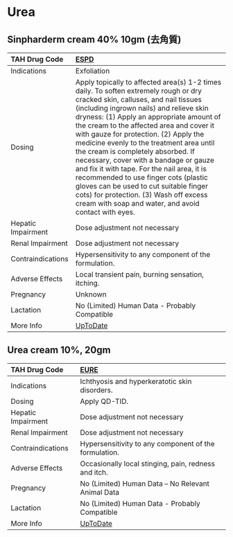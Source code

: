 # Urea

## Sinpharderm cream 40% 10gm (去角質)

| TAH Drug Code      | [ESPD](https://www.tahsda.org.tw/drugs/hissearch.php?drug_code=ESPD)                                                                                                                                                                                                                                                                                                                                                                                                                                                                                                                                                                                                    |
|:-------------------|:------------------------------------------------------------------------------------------------------------------------------------------------------------------------------------------------------------------------------------------------------------------------------------------------------------------------------------------------------------------------------------------------------------------------------------------------------------------------------------------------------------------------------------------------------------------------------------------------------------------------------------------------------------------------|
| Indications        | Exfoliation                                                                                                                                                                                                                                                                                                                                                                                                                                                                                                                                                                                                                                                             |
| Dosing             | Apply topically to affected area(s) 1-2 times daily. To soften extremely rough or dry cracked skin, calluses, and nail tissues (including ingrown nails) and relieve skin dryness: (1) Apply an appropriate amount of the cream to the affected area and cover it with gauze for protection. (2) Apply the medicine evenly to the treatment area until the cream is completely absorbed. If necessary, cover with a bandage or gauze and fix it with tape. For the nail area, it is recommended to use finger cots (plastic gloves can be used to cut suitable finger cots) for protection. (3) Wash off excess cream with soap and water, and avoid contact with eyes. |
| Hepatic Impairment | Dose adjustment not necessary                                                                                                                                                                                                                                                                                                                                                                                                                                                                                                                                                                                                                                           |
| Renal Impairment   | Dose adjustment not necessary                                                                                                                                                                                                                                                                                                                                                                                                                                                                                                                                                                                                                                           |
| Contraindications  | Hypersensitivity to any component of the formulation.                                                                                                                                                                                                                                                                                                                                                                                                                                                                                                                                                                                                                   |
| Adverse Effects    | Local transient pain, burning sensation, itching.                                                                                                                                                                                                                                                                                                                                                                                                                                                                                                                                                                                                                       |
| Pregnancy          | Unknown                                                                                                                                                                                                                                                                                                                                                                                                                                                                                                                                                                                                                                                                 |
| Lactation          | No (Limited) Human Data - Probably Compatible                                                                                                                                                                                                                                                                                                                                                                                                                                                                                                                                                                                                                           |
| More Info          | [UpToDate](https://www.uptodate.com/contents/urea-drug-information)                                                                                                                                                                                                                                                                                                                                                                                                                                                                                                                                                                                                     |

## Urea cream 10%, 20gm

| TAH Drug Code      | [EURE](https://www.tahsda.org.tw/drugs/hissearch.php?drug_code=EURE)   |
|:-------------------|:-----------------------------------------------------------------------|
| Indications        | Ichthyosis and hyperkeratotic skin disorders.                          |
| Dosing             | Apply QD-TID.                                                          |
| Hepatic Impairment | Dose adjustment not necessary                                          |
| Renal Impairment   | Dose adjustment not necessary                                          |
| Contraindications  | Hypersensitivity to any component of the formulation.                  |
| Adverse Effects    | Occasionally local stinging, pain, redness and itch.                   |
| Pregnancy          | No (Limited) Human Data – No Relevant Animal Data                      |
| Lactation          | No (Limited) Human Data - Probably Compatible                          |
| More Info          | [UpToDate](https://www.uptodate.com/contents/urea-drug-information)    |

